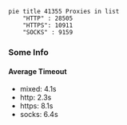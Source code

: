 
```mermaid
pie title 41355 Proxies in list
    "HTTP" : 28505
    "HTTPS": 10911
    "SOCKS" : 9159
```

### Some Info
#### Average Timeout

- mixed: 4.1s
- http: 2.3s
- https: 8.1s
- socks: 6.4s